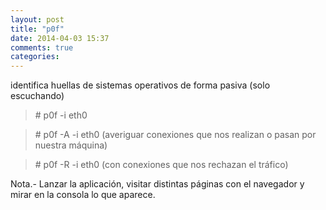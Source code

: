 ```yaml
---
layout: post
title: "p0f"
date: 2014-04-03 15:37
comments: true
categories: 
---
```

identifica huellas de sistemas operativos de forma pasiva (solo escuchando)

>\# p0f -i eth0

>\# p0f -A -i eth0  (averiguar conexiones que nos realizan o pasan por nuestra máquina)

>\# p0f -R -i eth0  (con conexiones que nos rechazan el tráfico)

Nota.- Lanzar la aplicación, visitar distintas páginas con el navegador y mirar en la consola lo que aparece.


